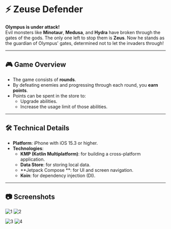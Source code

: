 # ⚡ Zeuse Defender

**Olympus is under attack!**  
Evil monsters like **Minotaur**, **Medusa**, and **Hydra** have broken through the gates of the gods. The only one left to stop them is **Zeus**. Now he stands as the guardian of Olympus' gates, determined not to let the invaders through!

---

## 🎮 Game Overview

- The game consists of **rounds**.  
- By defeating enemies and progressing through each round, you **earn points**.  
- Points can be spent in the store to:  
  - Upgrade abilities.  
  - Increase the usage limit of those abilities.

---

## 🛠 Technical Details

- **Platform**: iPhone with iOS 15.3 or higher.  
- **Technologies**:
  - **KMP (Kotlin Multiplatform)**: for building a cross-platform application.  
  - **Data Store**: for storing local data.
  - **Jetpack  Compose **: for UI and  screen navigation.   
  - **Koin**: for dependency injection (DI).  

---

## 📷 Screenshots 

![1](https://github.com/user-attachments/assets/8ef90285-32b6-4f82-932e-366c293d471d)
![2](https://github.com/user-attachments/assets/17c931dc-eb96-48f6-8fb3-66389e66548c)

![3](https://github.com/user-attachments/assets/2fe1f11a-83be-4382-9164-a32dc10b71b9)
![4](https://github.com/user-attachments/assets/52bf0c8f-7864-4961-beaf-472e8471acd7)


